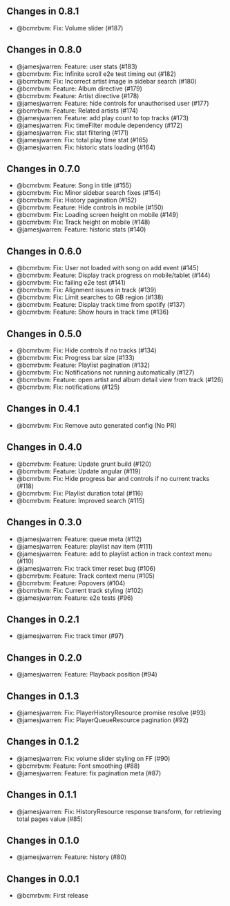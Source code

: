 ## Changes in 0.8.1

 * @bcmrbvm: Fix: Volume slider (#187)

## Changes in 0.8.0

 * @jamesjwarren: Feature: user stats (#183)
 * @bcmrbvm: Fix: Infinite scroll e2e test timing out (#182)
 * @bcmrbvm: Fix: Incorrect artist image in sidebar search (#180)
 * @bcmrbvm: Feature: Album directive (#179)
 * @bcmrbvm: Feature: Artist directive (#178)
 * @jamesjwarren: Feature: hide controls for unauthorised user (#177)
 * @bcmrbvm: Feature: Related artists (#174)
 * @jamesjwarren: Feature: add play count to top tracks (#173)
 * @jamesjwarren: Fix: timeFilter module dependency (#172)
 * @jamesjwarren: Fix: stat filtering (#171)
 * @jamesjwarren: Fix: total play time stat (#165)
 * @jamesjwarren: Fix: historic stats loading (#164)

## Changes in 0.7.0

 * @bcmrbvm: Feature: Song in title (#155)
 * @bcmrbvm: Fix: Minor sidebar search fixes (#154)
 * @bcmrbvm: Fix: History pagination (#152)
 * @bcmrbvm: Feature: Hide controls in mobile (#150)
 * @bcmrbvm: Fix: Loading screen height on mobile (#149)
 * @bcmrbvm: Fix: Track height on mobile (#148)
 * @jamesjwarren: Feature: historic stats (#140)

## Changes in 0.6.0

 * @bcmrbvm: Fix: User not loaded with song on add event (#145)
 * @bcmrbvm: Feature: Display track progress on mobile/tablet (#144)
 * @bcmrbvm: Fix: failing e2e test (#141)
 * @bcmrbvm: Fix: Alignment issues in track (#139)
 * @bcmrbvm: Fix: Limit searches to GB region (#138)
 * @bcmrbvm: Feature: Display track time from spotify (#137)
 * @bcmrbvm: Feature: Show hours in track time (#136)

## Changes in 0.5.0

 * @bcmrbvm: Fix: Hide controls if no tracks (#134)
 * @bcmrbvm: Fix: Progress bar size (#133)
 * @bcmrbvm: Feature: Playlist pagination (#132)
 * @bcmrbvm: Fix: Notifications not running automatically (#127)
 * @bcmrbvm: Feature: open artist and album detail view from track (#126)
 * @bcmrbvm: Fix: notifications (#125)

## Changes in 0.4.1

 * @bcmrbvm: Fix: Remove auto generated config (No PR)

## Changes in 0.4.0

 * @bcmrbvm: Feature: Update grunt build (#120)
 * @bcmrbvm: Feature: Update angular (#119)
 * @bcmrbvm: Fix: Hide progress bar and controls if no current tracks (#118)
 * @bcmrbvm: Fix: Playlist duration total (#116)
 * @bcmrbvm: Feature: Improved search (#115)

## Changes in 0.3.0

 * @jamesjwarren: Feature: queue meta (#112)
 * @jamesjwarren: Feature: playlist nav item (#111)
 * @jamesjwarren: Feature: add to playlist action in track context menu (#110)
 * @jamesjwarren: Fix: track timer reset bug (#106)
 * @bcmrbvm: Feature: Track context menu (#105)
 * @bcmrbvm: Feature: Popovers (#104)
 * @bcmrbvm: Fix: Current track styling (#102)
 * @jamesjwarren: Feature: e2e tests (#96)

## Changes in 0.2.1

 * @jamesjwarren: Fix: track timer (#97)

## Changes in 0.2.0

 * @jamesjwarren: Feature: Playback position (#94)

## Changes in 0.1.3

 * @jamesjwarren: Fix: PlayerHistoryResource promise resolve (#93)
 * @jamesjwarren: Fix: PlayerQueueResource pagination (#92)

## Changes in 0.1.2

 * @jamesjwarren: Fix: volume slider styling on FF (#90)
 * @bcmrbvm: Feature: Font smoothing (#88)
 * @jamesjwarren: Feature: fix pagination meta (#87)

## Changes in 0.1.1

 * @jamesjwarren: Fix: HistoryResource response transform, for retrieving total pages value (#85)

## Changes in 0.1.0

 * @jamesjwarren: Feature: history (#80)

## Changes in 0.0.1

 * @bcmrbvm: First release
